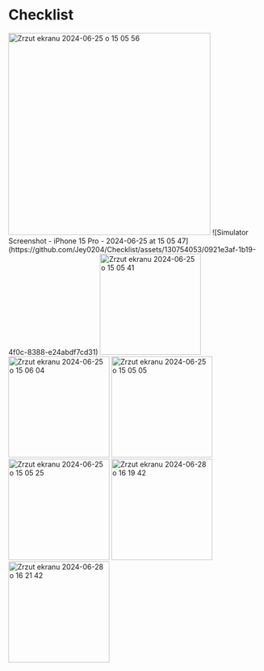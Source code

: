 # Checklist



<img width="400" alt="Zrzut ekranu 2024-06-25 o 15 05 56" src="https://github.com/Jey0204/Checklist/assets/130754053/22247d5a-9ba5-4863-a1d8-c9d3e3099fa4">
![Simulator Screenshot - iPhone 15 Pro - 2024-06-25 at 15 05 47](https://github.com/Jey0204/Checklist/assets/130754053/0921e3af-1b19-4f0c-8388-e24abdf7cd31)
<img width="200" alt="Zrzut ekranu 2024-06-25 o 15 05 41" src="https://github.com/Jey0204/Checklist/assets/130754053/11e50ce9-71cb-4e27-b3a9-a32c0c5a99b8">
<img width="200" alt="Zrzut ekranu 2024-06-25 o 15 06 04" src="https://github.com/Jey0204/Checklist/assets/130754053/3330ea22-a2fd-41d3-8bf7-67539a492f2b">
<img width="200" alt="Zrzut ekranu 2024-06-25 o 15 05 05" src="https://github.com/Jey0204/Checklist/assets/130754053/98995c5f-1b5b-4112-b589-155dcf0d12fd">
<img width="200" alt="Zrzut ekranu 2024-06-25 o 15 05 25" src="https://github.com/Jey0204/Checklist/assets/130754053/10a94e55-de92-4275-be61-8c83ca3d4805">
<img width="200" alt="Zrzut ekranu 2024-06-28 o 16 19 42" src="https://github.com/Jey0204/Checklist/assets/130754053/3be72ef0-8522-4642-890c-a108af1707d0">
<img width="200" alt="Zrzut ekranu 2024-06-28 o 16 21 42" src="https://github.com/Jey0204/Checklist/assets/130754053/5354043b-4a00-4efa-b22b-0778287e3dd5">
